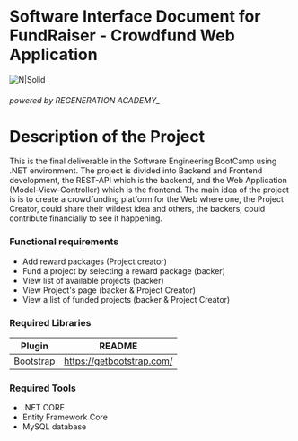 # Software Interface Document for FundRaiser - Crowdfund Web Application
![N|Solid](https://www.codehub.gr/wp-content/uploads/2020/02/CodeHub-logo_Full.png)

###### powered by REGENERATION ACADEMY_

# Description of the Project

This is the final deliverable in the Software Engineering BootCamp using .NET environment. The project is divided into Backend and Frontend development, the REST-API which is the backend, and the Web Application (Model-View-Controller) which is the frontend.
The main idea of the project is is to create a crowdfunding platform for the Web where one, the Project Creator, could share their wildest idea and others, the backers, could contribute financially to see it happening.

### Functional requirements
 - Add reward packages (Project creator) 
 - Fund a project by selecting a reward package (backer) 
 - View list of available projects (backer)
 - View Project's page (backer & Project Creator)
 - View a list of funded projects (backer & Project Creator)

### Required Libraries

| Plugin | README | 
| ------ | ------ |
| Bootstrap | https://getbootstrap.com/

### Required Tools

 - .NET CORE
 - Entity Framework Core
 - MySQL database



